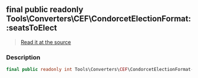 ## final public readonly Tools\Converters\CEF\CondorcetElectionFormat::seatsToElect

> [Read it at the source](https://github.com/julien-boudry/Condorcet/blob/master/src/Tools/Converters/CEF/CondorcetElectionFormat.php#L17)

### Description    

```php
final public readonly int Tools\Converters\CEF\CondorcetElectionFormat->seatsToElect 
```


    